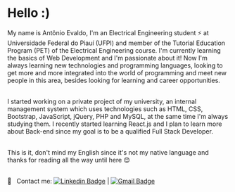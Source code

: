 # Hello :)

My name is Antônio Evaldo, I'm an Electrical Engineering student ⚡ at Universidade Federal do Piauí (UFPI) and member of the Tutorial Education Program (PET) of the Electrical Engineering course. I'm currently learning the basics of Web Development and I'm passionate about it! Now I'm always learning new technologies and programming languages, looking to get more and more integrated into the world of programming and meet new people in this area, besides looking for learning and career opportunities.

 <br/> I started working on a private project of my university, an internal management system which uses technologies such as HTML, CSS, Bootstrap, JavaScript, jQuery, PHP and MySQL, at the same time I'm always studying them. I recently started learning React.js and I plan to learn more about Back-end since my goal is to be a qualified Full Stack Developer.
 
 <br /> This is it, don't mind my English since it's not my native language and thanks for reading all the way until here 😊

 <br/> :email: &nbsp; Contact me: [![Linkedin Badge](https://img.shields.io/badge/-AntônioEvaldo-blue?style=flat-square&logo=Linkedin&logoColor=white&link=https://www.linkedin.com/in/antonio-evaldo/)](https://www.linkedin.com/in/antonio-evaldo/) 
| 
[![Gmail Badge](https://img.shields.io/badge/-antonioevaldo349@gmail.com-c14438?style=flat-square&logo=Gmail&logoColor=white&link=mailto:antonioevaldo349@gmail.com)](mailto:antonioevaldo349@gmail.com)

<!--
**antonio-evaldo/antonio-evaldo** is a ✨ _special_ ✨ repository because its `README.md` (this file) appears on your GitHub profile.

Here are some ideas to get you started:

- 🔭 I’m currently working on ...
- 🌱 I’m currently learning ...
- 👯 I’m looking to collaborate on ...
- 🤔 I’m looking for help with ...
- 💬 Ask me about ...
- 📫 How to reach me: ...
- 😄 Pronouns: ...
- ⚡ Fun fact: ...
-->
